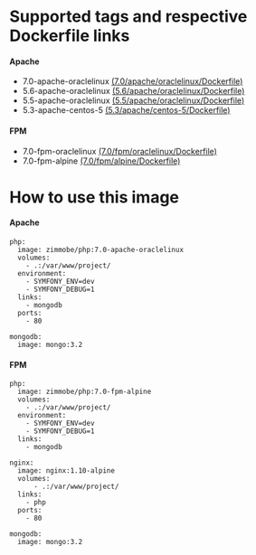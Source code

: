 # Supported tags and respective Dockerfile links

#### Apache

* 7.0-apache-oraclelinux [(7.0/apache/oraclelinux/Dockerfile)](https://github.com/zimmo-be/docker-php/blob/master/7.0/apache/oraclelinux/Dockerfile)
* 5.6-apache-oraclelinux [(5.6/apache/oraclelinux/Dockerfile)](https://github.com/zimmo-be/docker-php/blob/master/5.6/apache/oraclelinux/Dockerfile)
* 5.5-apache-oraclelinux [(5.5/apache/oraclelinux/Dockerfile)](https://github.com/zimmo-be/docker-php/blob/master/5.5/apache/oraclelinux/Dockerfile)
* 5.3-apache-centos-5 [(5.3/apache/centos-5/Dockerfile)](https://github.com/zimmo-be/docker-php/blob/master/5.3/apache/centos-5/Dockerfile)

#### FPM

* 7.0-fpm-oraclelinux [(7.0/fpm/oraclelinux/Dockerfile)](https://github.com/zimmo-be/docker-php/blob/master/7.0/fpm/oraclelinux/Dockerfile)
* 7.0-fpm-alpine [(7.0/fpm/alpine/Dockerfile)](https://github.com/zimmo-be/docker-php/blob/master/7.0/fpm/alpine/Dockerfile)

# How to use this image

#### Apache

    php:
      image: zimmobe/php:7.0-apache-oraclelinux
      volumes:
        - .:/var/www/project/
      environment:
        - SYMFONY_ENV=dev
        - SYMFONY_DEBUG=1
      links:
        - mongodb
      ports:
        - 80
    
    mongodb:
      image: mongo:3.2

#### FPM

    php:
      image: zimmobe/php:7.0-fpm-alpine
      volumes:
        - .:/var/www/project/
      environment:
        - SYMFONY_ENV=dev
        - SYMFONY_DEBUG=1
      links:
        - mongodb
    
    nginx:
      image: nginx:1.10-alpine
      volumes:
          - .:/var/www/project/
      links:
        - php
      ports:
        - 80
    
    mongodb:
      image: mongo:3.2
